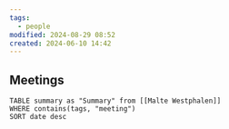 ```yaml
---
tags:
  - people
modified: 2024-08-29 08:52
created: 2024-06-10 14:42
---
```


## Meetings
```dataview
TABLE summary as "Summary" from [[Malte Westphalen]]
WHERE contains(tags, "meeting")
SORT date desc
```
